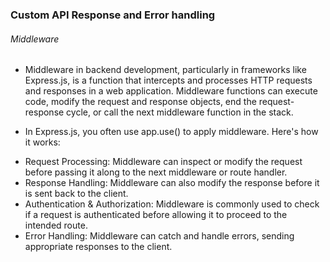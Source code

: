 ### Custom API Response and Error handling

###### Middleware

- Middleware in backend development, particularly in frameworks like Express.js, is a function that intercepts and processes HTTP requests and responses in a web application. Middleware functions can execute code, modify the request and response objects, end the request-response cycle, or call the next middleware function in the stack.

- In Express.js, you often use app.use() to apply middleware. Here's how it works:

* Request Processing: Middleware can inspect or modify the request before passing it along to the next middleware or route handler.
* Response Handling: Middleware can also modify the response before it is sent back to the client.
* Authentication & Authorization: Middleware is commonly used to check if a request is authenticated before allowing it to proceed to the intended route.
* Error Handling: Middleware can catch and handle errors, sending appropriate responses to the client.
